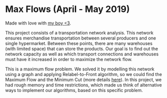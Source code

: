 # Max Flows (April - May 2019)

Made with love with [my boy <3](https://github.com/Beu-Wolf).

This project consists of a transportation network analysis. This network ensures merchandise transportation between several producers and one single hypermarket. Between these points, there are many warehouses (with limited space) that can store the products.
Our goal is to find out the network capacity as well as which transport connections and warehouses must have it increased in order to maximize the network flow.

This is a maximum flow problem. We solved it by modelling this network using a graph and applying Relabel-to-Front algorithm, so we could find the Maximum Flow and the Minimum Cut (more details [here](https://github.com/afonsocrg/portfolio/blob/master/maxFlows/maxFlowsReport.pdf)).
In this project, we had rough memory and time restrictions, which made us think of alternative ways to implement our algorithms, based on this specific problem.
